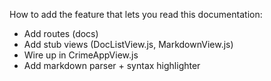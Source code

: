 How to add the feature that lets you read this documentation:

* Add routes (docs)
* Add stub views (DocListView.js, MarkdownView.js)
* Wire up in CrimeAppView.js
* Add markdown parser + syntax highlighter
